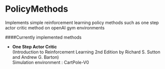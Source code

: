 # PolicyMethods
Implements simple reinforcement learning policy methods such as one step actor critic method on openAI gym environments

####Currently implemented methods
<ul>
    <li>
        <b>One Step Actor Critic</b>
        <br>(Introduction to Reinforcement Learning 2nd Edition by Richard S. Sutton and Andrew G. Barton)
        <br>Simulation environment : <span color="red">CartPole-V0</span>
    </li>   
</ul>
